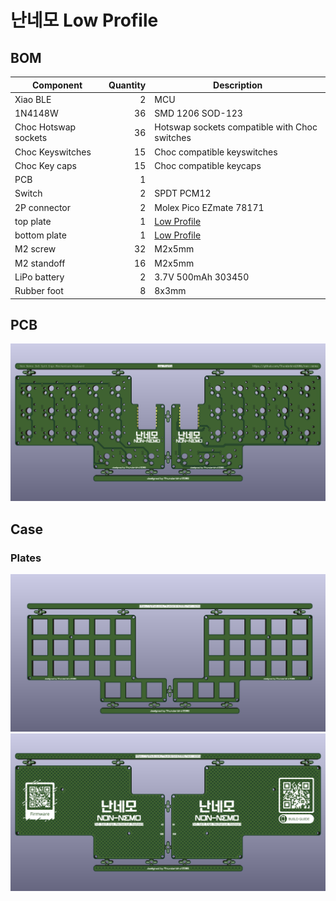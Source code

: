 # 난네모 Low Profile

## BOM
| **Component**       | **Quantity** | **Description**  |
|---                  |---:          |---               |
| Xiao BLE            | 2            | MCU              |
| 1N4148W             | 36           | SMD 1206 SOD-123 |
| Choc Hotswap sockets| 36           | Hotswap sockets compatible with Choc switches |
| Choc Keyswitches    | 15           | Choc compatible keyswitches |
| Choc Key caps       | 15           | Choc compatible keycaps |
| PCB                 | 1            |                 |
| Switch              | 2            | SPDT PCM12      |
| 2P connector        | 2            | Molex Pico EZmate 78171 |
| top plate           | 1            | [Low Profile](../plates/low-profile/top.kicad_pro)                |
| bottom plate        | 1            | [Low Profile](../plates/low-profile/bottom.kicad_pro)                |
| M2 screw	          | 32           | M2x5mm          |
| M2 standoff         | 16           | M2x5mm          |
| LiPo battery        | 2            | 3.7V 500mAh 303450 |
| Rubber foot         | 8            | 8x3mm           |

## PCB
![](../imgs/non_nemo_low_profile_pcb.png)

## Case
### Plates
![](../imgs/non_nemo_pcb_top.png)
![](../imgs/non_nemo_pcb_bottom.png)

[def]: ../imgs/non_nemo_low_pofile_pcb.png